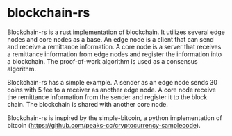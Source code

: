 # blockchain-rs

Blockchain-rs is a rust implementation of blockchain.  It utilizes several edge nodes and core nodes as a base. An edge node is a client that can send and receive a remittance information. A core node is a server that receives a remittance information from edge nodes and register the information into a blockchain. The proof-of-work algorithm is used as a consensus algorithm. 

Blockchain-rs has a simple example. A sender as an edge node sends 30 coins with 5 fee to a receiver as another edge node. A core node receive the remittance information from the sender and register it to the block chain. The blockchain is shared with another core node. 

Blockchain-rs is inspired by the simple-bitcoin, a python implementation of bitcoin (https://github.com/peaks-cc/cryptocurrency-samplecode).

